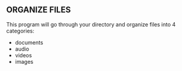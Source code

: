 ## ORGANIZE FILES
This program will go through your directory and organize files into 4 categories:
- documents
- audio
- videos
- images